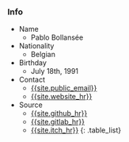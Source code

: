 <div class="nobreak" markdown="1">

### Info

* Name
  * Pablo Bollansée
* Nationality
  * Belgian
* Birthday
  * July 18th, 1991
* Contact
  * [{{site.public_email}}](mailto:{{site.public_email}})
  * [{{site.website_hr}}]({{site.website}})
* Source
  * [{{site.github_hr}}]({{site.github}})
  * [{{site.gitlab_hr}}]({{site.gitlab}})
  * [{{site.itch_hr}}]({{site.itch}})
{: .table_list}

</div>
